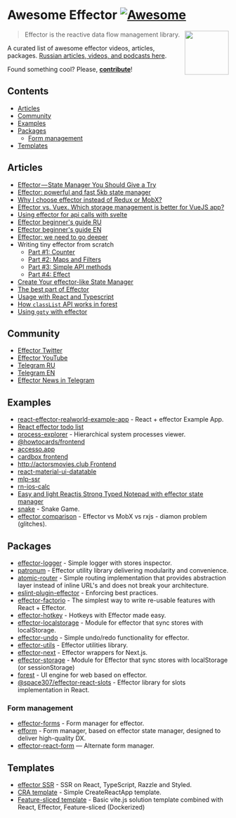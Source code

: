 # Awesome Effector [![Awesome](https://awesome.re/badge.svg)](https://awesome.re)

[<img src="https://effector.dev/img/comet.png" align="right" width="100">](https://effector.dev)

> Effector is the reactive data flow management library. 

A curated list of awesome effector videos, articles, packages. [Russian articles, videos, and podcasts here](./RUSSIAN.md).

Found something cool? Please, **[contribute](contributing.md)**!

## Contents

* [Articles](#articles) 
* [Community](#community) 
* [Examples](#examples)
* [Packages](#packages)
  * [Form management](#form-management)
* [Templates](#templates)

## Articles
* [Effector — State Manager You Should Give a Try](https://itnext.io/effector-state-manager-you-should-give-a-try-b46b917e51cc)
* [Effector: powerful and fast 5kb state manager](https://codeburst.io/effector-state-manager-6ee2e72e8e0b)
* [Why I choose effector instead of Redux or MobX?](https://dev.to/lessmess/why-i-choose-effector-instead-of-redux-or-mobx-3dl7)
* [Effector vs. Vuex. Which storage management is better for VueJS app?](https://medium.com/blue-harvest-tech-blog/effector-vs-vuex-which-storage-management-is-better-for-vuejs-app-54f3c3257b53)
* [Using effector for api calls with svelte](https://richey.codes/posts/using-efffector-for-api-calls-with-svelte/)
* [Effector beginner's guide RU](https://telegra.ph/Effector-beginners-guide-RU-10-22)
* [Effector beginner's guide EN](https://dev.to/yanlobat/effector-s-beginner-guide-3jl4)
* [Effector: we need to go deeper](https://dev.to/yumauri/effector-we-need-to-go-deeper-4geg)
* Writing tiny effector from scratch
  * [Part #1: Counter](https://dev.to/yumauri/e-wee-ctor-writing-tiny-effector-from-scratch-1-1kap)
  * [Part #2: Maps and Filters](https://dev.to/yumauri/e-wee-ctor-writing-tiny-effector-from-scratch-2-31po)
  * [Part #3: Simple API methods](https://dev.to/yumauri/e-wee-ctor-writing-tiny-effector-from-scratch-3-simple-api-methods-41f3)
  * [Part #4: Effect](https://dev.to/yumauri/e-wee-ctor-writing-tiny-effector-from-scratch-4-54b)
* [Create Your effector-like State Manager](https://dev.to/gigantz/create-your-effector-like-state-manager-1nfd)
* [The best part of Effector](https://dev.to/effector/the-best-part-of-effector-4c27)
* [Usage with React and Typescript](https://effector.dev/docs/typescript/usage-with-effector-react)
* [How `classList` API works in forest](https://dev.to/effector/classlist-api-in-forest-4pm9)
* [Using `gqty` with effector](https://dev.to/effector/using-gqty-with-effector-2m16)

## Community
* [Effector Twitter](https://twitter.com/EffectorJS)
* [Effector YouTube](https://www.youtube.com/channel/UCm8PRc_yjz3jXHH0JylVw1Q)
* [Telegram RU](https://t.me/effector_ru)
* [Telegram EN](https://t.me/effector_en)
* [Effector News in Telegram](https://t.me/effector_news)

## Examples
* [react-effector-realworld-example-app](https://github.com/mg901/react-effector-realworld-example-app) - React + effector Example App.
* [React effector todo list](https://codesandbox.io/s/react-effector-todo-list-o5yzj)
* [process-explorer](https://github.com/lessmess-dev/process-explorer) - Hierarchical system processes viewer.
* [@howtocards/frontend](https://github.com/howtocards/frontend)
* [accesso.app](https://github.com/accesso-app/frontend)
* [cardbox frontend](https://github.com/cardboxdev/frontend)
* [http://actorsmovies.club Frontend](https://github.com/today-/actorsmovies/)
* [react-material-ui-datatable](https://github.com/DTupalov/react-material-ui-datatable)
* [mlp-ssr](https://github.com/maxmitko/mlp-ssr)
* [rn-ios-calc](https://github.com/niksmr/rn-ios-calc)
* [Easy and light Reactjs Strong Typed Notepad with effector state manager](https://github.com/paurock/Strong-Typed-Notepad-Reactjs-w-Effector)
* [snake](https://github.com/dmitryshelomanov/snake) - Snake Game.
* [effector comparison](https://codesandbox.io/s/effector-comparison-r9qy2) - Effector vs MobX vs rxjs - diamon problem (glitches).

## Packages

* [effector-logger](https://github.com/effector/logger) - Simple logger with stores inspector.
* [patronum](https://github.com/effector/patronum) - Effector utility library delivering modularity and convenience.
* [atomic-router](https://github.com/atomic-router) - Simple routing implementation that provides abstraction layer instead of inline URL's and does not break your architecture.
* [eslint-plugin-effector](https://eslint.effector.dev) - Enforcing best practices.
* [effector-factorio](https://github.com/Kelin2025/effector-factorio) - The simplest way to write re-usable features with React + Effector.
* [effector-hotkey](https://github.com/Kelin2025/effector-hotkey) - Hotkeys with Effector made easy.
* [effector-localstorage](https://github.com/lessmess-dev/effector-localstorage) - Module for effector that sync stores with localStorage.
* [effector-undo](https://github.com/tanyaisinmybed/effector-undo) - Simple undo/redo functionality for effector.
* [effector-utils](https://github.com/Kelin2025/effector-utils) - Effector utilities library.
* [effector-next](https://github.com/effector/nextjs) - Effector wrappers for Next.js.
* [effector-storage](https://github.com/yumauri/effector-storage) - Module for Effector that sync stores with localStorage (or sessionStorage)
* [forest](https://github.com/effector/effector/tree/master/packages/forest) - UI engine for web based on effector.
* [@space307/effector-react-slots](https://github.com/space307/effector-react-slots) - Effector library for slots implementation in React.

### Form management
* [effector-forms](https://github.com/aanation/effector-forms) - Form manager for effector.
* [efform](https://github.com/tehSLy/efform) - Form manager, based on effector state manager, designed to deliver high-quality DX.
* [effector-react-form](https://github.com/GTOsss/effector-react-form) — Alternate form manager.

## Templates
* [effector SSR](https://github.com/effector/razzle-template) - SSR on React, TypeScript, Razzle and Styled.
* [CRA template](https://github.com/effector/cra-template) - Simple CreateReactApp template.
* [Feature-sliced template](https://github.com/mmnkuh/effector-vite-template) - Basic vite.js solution template combined with 
React, Effector, Feature-sliced (Dockerized)
